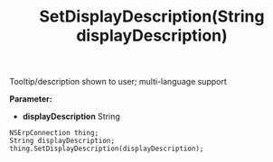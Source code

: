 ﻿---
uid: crmscript_ref_NSErpConnection_SetDisplayDescription
title: SetDisplayDescription(String displayDescription)
intellisense: NSErpConnection.SetDisplayDescription
keywords: NSErpConnection, GetDisplayDescription
so.topic: reference
---

Tooltip/description shown to user; multi-language support

**Parameter:** 
 - **displayDescription** String

```crmscript
NSErpConnection thing;
String displayDescription;
thing.SetDisplayDescription(displayDescription);
```

